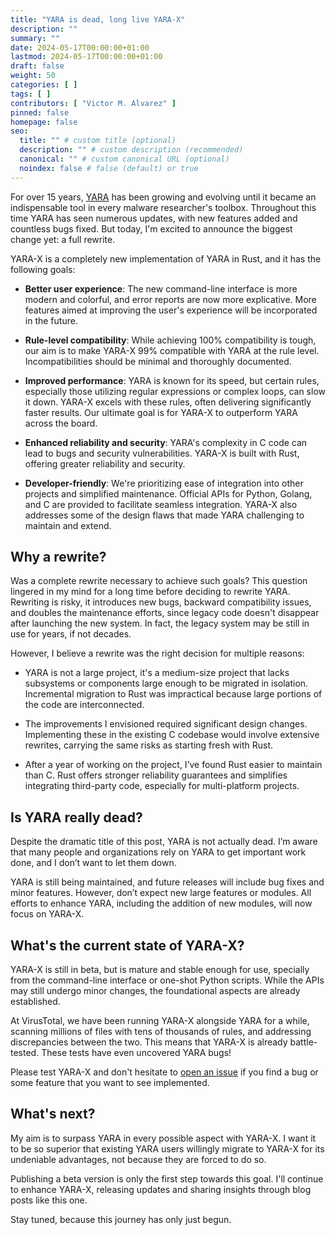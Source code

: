 ```yaml
---
title: "YARA is dead, long live YARA-X"
description: ""
summary: ""
date: 2024-05-17T00:00:00+01:00
lastmod: 2024-05-17T00:00:00+01:00
draft: false
weight: 50
categories: [ ]
tags: [ ]
contributors: [ "Victor M. Alvarez" ]
pinned: false
homepage: false
seo:
  title: "" # custom title (optional)
  description: "" # custom description (recommended)
  canonical: "" # custom canonical URL (optional)
  noindex: false # false (default) or true
---
```


For over 15 years, [YARA](https://github.com/VirusTotal/yara) has been growing
and evolving until it became an indispensable tool in every malware researcher's
toolbox. Throughout this time YARA has seen numerous updates, with new features
added and countless bugs fixed. But today, I'm excited to announce the biggest
change yet: a full rewrite.

YARA-X is a completely new implementation of YARA in Rust, and it has the
following goals:

* **Better user experience**: The new command-line interface is more modern and
  colorful, and error reports are now more explicative. More features aimed at
  improving the user's experience will be incorporated in the future.

* **Rule-level compatibility**: While achieving 100% compatibility is tough, our
  aim is to make YARA-X 99% compatible with YARA at the rule level.
  Incompatibilities should be minimal and thoroughly documented.

* **Improved performance**: YARA is known for its speed, but certain rules,
  especially those utilizing regular expressions or complex loops, can slow it
  down. YARA-X excels with these rules, often delivering significantly faster
  results. Our ultimate goal is for YARA-X to outperform YARA across the board.

* **Enhanced reliability and security**: YARA's complexity in C code can lead to
  bugs and security vulnerabilities. YARA-X is built with Rust, offering greater
  reliability and security.

* **Developer-friendly**: We're prioritizing ease of integration into other
  projects and simplified maintenance. Official APIs for Python, Golang, and C
  are provided to facilitate seamless integration. YARA-X also addresses
  some of the design flaws that made YARA challenging to maintain and extend.

## Why a rewrite?

Was a complete rewrite necessary to achieve such goals? This question lingered
in my mind for a long time before deciding to rewrite YARA. Rewriting is
risky, it introduces new bugs, backward compatibility issues, and doubles the
maintenance efforts, since legacy code doesn't disappear after launching the new
system. In fact, the legacy system may be still in use for years, if not
decades.

However, I believe a rewrite was the right decision for multiple reasons:

* YARA is not a large project, it's a medium-size project that lacks subsystems
  or components large enough to be migrated in isolation. Incremental migration
  to Rust was impractical because large portions of the code are interconnected.

* The improvements I envisioned required significant design changes.
  Implementing these in the existing C codebase would involve extensive
  rewrites, carrying the same risks as starting fresh with Rust.

* After a year of working on the project, I’ve found Rust easier to maintain
  than C. Rust offers stronger reliability guarantees and simplifies integrating
  third-party code, especially for multi-platform projects.

## Is YARA really dead?

Despite the dramatic title of this post, YARA is not actually dead. I’m aware
that many people and organizations rely on YARA to get important work done, and
I don’t want to let them down.

YARA is still being maintained, and future releases will include bug fixes and
minor features. However, don’t expect new large features or modules. All efforts
to enhance YARA, including the addition of new modules, will now focus on
YARA-X.

## What's the current state of YARA-X?

YARA-X is still in beta, but is mature and stable enough for use, specially
from the command-line interface or one-shot Python scripts. While the APIs may
still undergo minor changes, the foundational aspects are already established.

At VirusTotal, we have been running YARA-X alongside YARA for a while, scanning
millions of files with tens of thousands of rules, and addressing discrepancies
between the two. This means that YARA-X is already battle-tested. These tests
have even uncovered YARA bugs!

Please test YARA-X and don't hesitate
to [open an issue](https://github.com/VirusTotal/yara-x/issues/new) if you find
a bug or some feature that you want to see implemented.

## What's next?

My aim is to surpass YARA in every possible aspect with YARA-X. I want it to be
so superior that existing YARA users willingly migrate to YARA-X for its
undeniable advantages, not because they are forced to do so.

Publishing a beta version is only the first step towards this goal. I'll
continue to enhance YARA-X, releasing updates and sharing insights through blog
posts like this one.

Stay tuned, because this journey has only just begun.